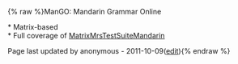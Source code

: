 {% raw %}ManGO: Mandarin Grammar Online  

\* Matrix-based\
\* Full coverage of
[MatrixMrsTestSuiteMandarin](https://blog.inductorsoftware.com/docsproto/matrix/MatrixMrsTestSuiteMandarin)  


Page last updated by anonymous - 2011-10-09([edit](https://github.com/delph-in/docs/wiki/MandarinGrammarOnline/_edit)){% endraw %}